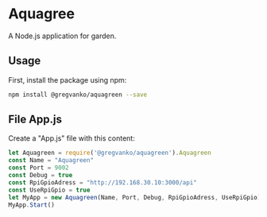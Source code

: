 # Aquagree
A Node.js application for garden.

## Usage
First, install the package using npm:
```bash
npm install @gregvanko/aquagreen --save
```

## File App.js
Create a "App.js" file with this content:
```js
let Aquagreen = require('@gregvanko/aquagreen').Aquagreen
const Name = "Aquagreen"
const Port = 9002
const Debug = true
const RpiGpioAdress = "http://192.168.30.10:3000/api"
const UseRpiGpio = true
let MyApp = new Aquagreen(Name, Port, Debug, RpiGpioAdress, UseRpiGpio)
MyApp.Start()
```
